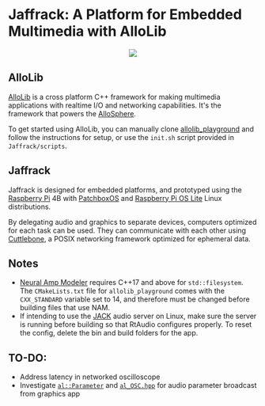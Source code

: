 # Jaffrack: A Platform for Embedded Multimedia with AlloLib

<div align=center>
<img src=https://i.imgur.com/5y7FLne.jpeg>
</div>

## AlloLib
[AlloLib](https://github.com/AlloSphere-Research-Group/allolib) is a cross platform C++ framework for making multimedia applications with realtime I/O and networking capabilities. It's the framework that powers the [AlloSphere](https://en.wikipedia.org/wiki/AlloSphere).

To get started using AlloLib, you can manually clone [allolib_playground](https://github.com/AlloSphere-Research-Group/allolib_playground) and follow the instructions for setup, or use the `init.sh` script provided in `Jaffrack/scripts`.

## Jaffrack
Jaffrack is designed for embedded platforms, and prototyped using the [Raspberry Pi](https://en.wikipedia.org/wiki/Raspberry_Pi) 4B with [PatchboxOS](https://blokas.io/patchbox-os/) and [Raspberry Pi OS Lite](https://www.raspberrypi.com/software/operating-systems/#raspberry-pi-os-64-bit) Linux distributions.

By delegating audio and graphics to separate devices, computers optimized for each task can be used. They can communicate with each other using [Cuttlebone](https://github.com/kybr/cuttlebone), a POSIX networking framework optimized for ephemeral data.

## Notes
- [Neural Amp Modeler](https://www.neuralampmodeler.com/) requires C++17 and above for `std::filesystem`. The `CMakeLists.txt` file for `allolib_playground` comes with the `CXX_STANDARD` variable set to 14, and therefore must be changed before building files that use NAM. 
- If intending to use the [JACK](https://en.wikipedia.org/wiki/JACK_Audio_Connection_Kit) audio server on Linux, make sure the server is running before building so that RtAudio configures properly. To reset the config, delete the bin and build folders for the app.

## TO-DO:
- Address latency in networked oscilloscope 
- Investigate [`al::Parameter`](https://github.com/AlloSphere-Research-Group/allolib/blob/master/include/al/ui/al_Parameter.hpp) and [`al_OSC.hpp`](https://github.com/AlloSphere-Research-Group/allolib/blob/master/include/al/protocol/al_OSC.hpp) for audio parameter broadcast from graphics app 